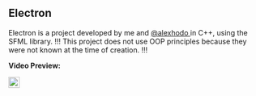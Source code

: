 ## Electron 

Electron is a project developed by me and <a href="https://github.com/AlexHodo"> @alexhodo </a> in C++, using the SFML library. 
!!! This project does not use OOP principles because they were not known at the time of creation. !!!

<b>Video Preview:


[<img align="left" alt="ALC | Preview" width="22px" src="https://upload.wikimedia.org/wikipedia/commons/1/12/Google_Drive_icon_%282020%29.svg" />][preview] 
</br>
</b>

[preview]: https://drive.google.com/file/d/1la135u_QVkDtlbmdiKV2MeVBbiqVFmm4/view?fbclid=IwAR2FuNBA-xSOADFtBCtwCtI3PP0jbGpTJ5kjvadht8U8jJQllzxY1Gn0gvI
